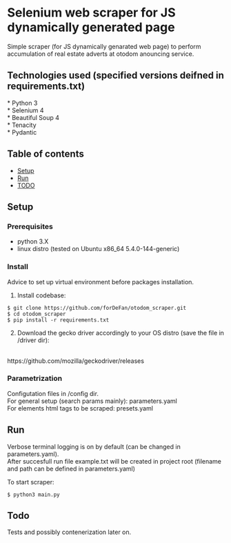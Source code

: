 <h1>Selenium web scraper for JS dynamically generated page</h1>

Simple scraper (for JS dynamically genarated web page) to perform accumulation of real estate adverts at otodom anouncing service.

<h2>Technologies used (specified versions deifned in requirements.txt)</h2>
* Python 3<br>
* Selenium 4<br>
* Beautiful Soup 4<br>
* Tenacity<br>
* Pydantic<br>


## Table of contents

* [Setup](#setup)
* [Run](#run)
* [TODO](#todo)

## Setup

### Prerequisites

* python 3.X
* linux distro (tested on Ubuntu x86_64 5.4.0-144-generic)


### Install

Advice to set up virtual environment before packages installation.

1. Install codebase:

```
$ git clone https://github.com/forDeFan/otodom_scraper.git
$ cd otodom_scraper
$ pip install -r requirements.txt
```

2. Download the gecko driver accordingly to your OS distro (save the file in /driver dir):
<br>
https://github.com/mozilla/geckodriver/releases

### Parametrization

Configutation files in /config dir.
<br>
For general setup (search params mainly): parameters.yaml<br>
For elements html tags to be scraped: presets.yaml


## Run

Verbose terminal logging is on by default (can be changed in parameters.yaml).<br>
After succesfull run file example.txt will be created in project root (filename and path can be defined in parameters.yaml)

To start scraper:

```
$ python3 main.py
```

## Todo

Tests and possibly contenerization later on.